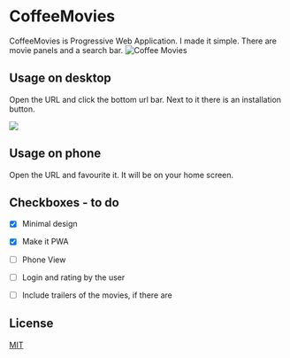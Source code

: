 # CoffeeMovies

CoffeeMovies is Progressive Web Application. I made it simple. There are movie panels and a search bar. 
![Coffee Movies](https://alexander1022.github.io/CoffeeMovies/)

## Usage on desktop

Open the URL and click the bottom url bar. Next to it there is an installation button.

![](https://cdn.guidingtech.com/imager/assets/2019/12/249108/Install-Uninstall-Pwa-in-Chrome-1_4d470f76dc99e18ad75087b1b8410ea9.png?1576590492)

## Usage on phone

Open the URL and favourite it. It will be on your home screen.

## Checkboxes - to do

- [x] Minimal design
- [x] Make it PWA
- [ ] Phone View
- [ ] Login and rating by the user
- [ ] Include trailers of the movies, if there are


## License
[MIT](https://choosealicense.com/licenses/mit/)
